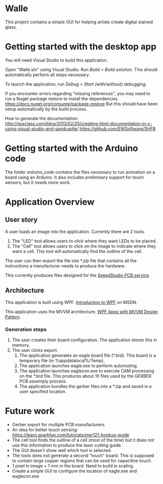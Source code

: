 Walle
=======

This project contains a simple GUI for helping artists create digital stained glass.

# Getting started with the desktop app

You will need Visual Studio to build this application.

Open "Walle.sln" using Visual Studio. Run *Build > Build solution*. 
This should automatically perform all steps necessary.

To launch the application, run *Debug > Start (with/without) debugging*.

If you encounter errors regarding "missing references", you may need to run a Nuget package restore to install the dependencies. <https://docs.nuget.org/consume/package-restore>
But this should have been setup automatically by the build process.

How to generate the documentation: 
http://gusclass.com/blog/2013/02/25/creating-html-documentation-in-c-using-visual-studio-and-sandcastle/
https://github.com/EWSoftware/SHFB

# Getting started with the Arduino code
The folder *arduino_code* contains the files necessary to run animation on a board using an Arduino. It also includes preliminary support for touch sensors, but it needs more work.

# Application Overview

## User story
A user loads an image into the application. Currently there are 2 tools. 

1. The "LED" tool allows users to click where they want LEDs to be placed. 
2. The "Cell" tool allows users to click on the image to indicate where they want a cell. This tool will automatically find the outline of the cell.

The user can then export the file into *.zip file that contains all the instructions a manufacturer needs to produce the hardware.

This currently produces files designed for the [SeeedStudio PCB service](http://www.seeedstudio.com/service/index.php?r=pcb).


## Architecture
This application is built using WPF. [Introduction to WPF](https://msdn.microsoft.com/en-us/library/aa970268%28v=vs.110%29.aspx) on MSDN.

This application uses the MVVM architecture. [WPF Apps with MVVM Design Pattern](https://msdn.microsoft.com/en-us/magazine/dd419663.aspx).

### Generation steps

1. The user creates their board configuration. The application stores this in memory.
2. The user clicks export.
    1. The application generates an eagle board file (*.brd). This board is a temporary file (in %appdatalocal%/Temp).
    2. The application launches eagle.exe to perform autorouting.
    3. The application launches eaglecon.exe to execute CAM processing on the *.brd file. 
       This produces about 10 files used by the GERBER PCB assemply process.
    4. The application bundles the gerber files into a *.zip and saved in a user specified location.



# Future work

* Gerber export for multiple PCB manufacturers. 
* An idea for better touch sensing: https://learn.sparkfun.com/tutorials/mpr121-hookup-guide
* The cell tool finds the outline of a cell (most of the time) but it does not use this information to produce the laser cutting guide.
* The GUI doesn't show well which tool is selected.
* The tools does not generate a second "touch" board. This is supposed to contain large copper regions that can be used for capacitive touch.
* 1 pixel in image = 1 mm in the board. Need to build in scaling.
* Create a simple GUI to configure the location of eagle.exe and eaglecon.exe
